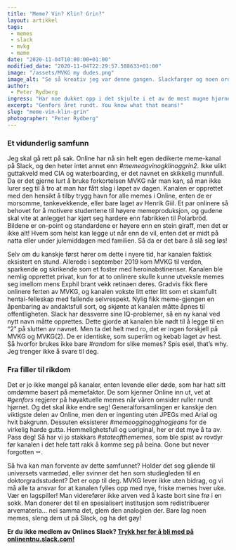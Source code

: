 ```yaml
---
title: "Meme? Vin? Klin? Grin?"
layout: artikkel
tags: 
 - memes
 - slack
 - mvkg
 - meme
date: "2020-11-04T10:00:00+01:00"
modified_date: "2020-11-04T22:29:57.588633+01:00"
image: "/assets/MVKG my dudes.png"
image_alt: "Se så kreativ jeg var denne gangen. Slackfarger og noen ord, wowee. Tror ikke jeg skal satse på kunstnerkarriere, for å si det sånn."
author:
 - Peter Rydberg
ingress: "Har noe dukket opp i det skjulte i et av de mest mugne hjørnene på Onlines Slack-workspace? Onlinere snakker om det bak lukkede dører og svette saler. Det har nemlig nylig blitt opprettet en ny kanal, og den vokser fort. Her blir det lagt ut bilder som du ikke vil at tanten din skal se, for å si det sånn. Hva er så dette mystiske forumet? Jo, nå skal du høre. En liten kanal med stort potensial - og energien, den er kolossal!"
excerpt: "Genfors året rundt. You know what that means!"
slug: "meme-vin-klin-grin"
photographer: "Peter Rydberg"
---
```

### Et vidunderlig samfunn
Jeg skal gå rett på sak. Online har nå sin helt egen dedikerte meme-kanal på Slack, og den heter intet annet enn *#memeogvinogklinoggrin2*. Ikke ulikt guttakveld med CIA og waterboarding, er det navnet en skikkelig munnfull. Da er det gjerne lurt å bruke forkortelsen MVKG når man kan, så man ikke lurer seg til å tro at man har fått slag i løpet av dagen. Kanalen er opprettet med den hensikt å tilby trygg havn for alle memes i Online, enten de er morsomme, tankevekkende, eller bare laget av Henrik Giil. Et par onlinere så behovet for å motivere studentene til høyere memeproduksjon, og gudene skal vite at anlegget har kjørt seg hardere enn fabrikken til Polarbröd. Bildene er on-point og standardene er høyere enn en stein giraff, men det er ikke alt! Hvem som helst kan legge ut når enn de vil, enten det er midt på natta eller under julemiddagen med familien. Så da er det bare å slå seg løs!

Selv om du kanskje først hører om dette i nyere tid, har kanalen faktisk eksistert en stund. Allerede i september 2019 kom MVKG til verden, sparkende og skrikende som et foster med heroinabstinenser. Kanalen ble nemlig opprettet privat, kun for at to onlinere skulle kunne utveksle memes seg imellom mens Exphil brant vekk retinaen deres. Gradvis fikk flere onlinere ferten av MVKG, og kanalen vokste litt etter litt som et skamfullt hentai-felleskap med fallende selvrespekt. Nylig fikk meme-gjengen en åpenbaring av andaktsfull sort, og skjønte at kanalen måtte åpnes til offentligheten. Slack har dessverre sine IQ-problemer, så en ny kanal ved nytt navn måtte opprettes. Dette gjorde at kanalen ble nødt til å legge til en “2” på slutten av navnet. Men ta det helt med ro, det er ingen forskjell på MVKG og MVKG(2). De er identiske, som superlim og kebab laget av hest. Så hvorfor brukes ikke bare *#random* for slike memes? Spis esel, that’s why. Jeg trenger ikke å svare til deg.

### Fra filler til rikdom
Det er jo ikke mangel på kanaler, enten levende eller døde, som har hatt sitt omdømme basert på memefaktor. De som kjenner Online inn ut, vet at *#genfors* regjerer på høyaktuelle memes når våren omsider ruller rundt hjørnet. Og det skal ikke endre seg! Generalforsamlingen er kanskje den viktigste delen av Online, men den er ingenting uten JPEGs med Arial og hvit bakgrunn. Dessuten eksisterer *#memeogginogginogjeans* for de virkelig harde gutta. Hemmelighetsfull og uoriginal, her er det mye å ta av. Pass deg! Så har vi jo stakkars *#stateofthememes*, som ble spist av rovdyr før kanalen i det hele tatt rakk å komme seg på beina. Gone but never forgotten ⚰️.

Så hva kan man forvente av dette samfunnet? Holder det seg gående til universets varmedød, eller svinner det hen som studiegleden til en doktorgradsstudent? Det er opp til deg. MVKG lever ikke uten bidrag, og vi må alle ta ansvar for at kanalen fylles opp med nye, friske memes hver uke. Vær en lagspiller! Man viderefører ikke arven ved å kaste bort sine frø i en sokk. Man donerer det til en spesialisert institusjon som redistribuerer arvemateria… nei samma det, glem den analogien der. Bare lag noen memes, sleng dem ut på Slack, og ha det gøy!


**Er du ikke medlem av Onlines Slack? [Trykk her for å bli med på onlinentnu.slack.com!](https://onlinentnu.slack.com)**